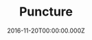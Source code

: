 ---
title: "Puncture"
year: 2011
date: 2016-11-20T00:00:00.000Z
permalink: /almanac/movies/2016-11-20-puncture/index.html
rating: 3
tmdbid: 72432
---